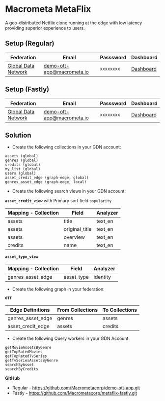 # Macrometa MetaFlix

A geo-distributed Netflix clone running at the edge with low latency providing superior experience to users.


## Setup (Regular)

| **Federation**                                        | **Email**                              | **Passsword** | **Dashboard**|
| ----------------------------------------------------- | -------------------------------------- | ------------- |--------------|
| [Global Data Network](https://gdn.paas.macrometa.io/) | demo-ott-app@macrometa.io | `xxxxxxxx`    | [Dashboard](https://macrometacorp.github.io/demo-ott-app/) |


## Setup (Fastly)

| **Federation**                                        | **Email**                              | **Passsword** | **Dashboard**|
| ----------------------------------------------------- | -------------------------------------- | ------------- |--------------|
| [Global Data Network](https://gdn.paas.macrometa.io/) | demo-ott-app@macrometa.io | `xxxxxxxx`    | [Dashboard]( https://macrometacorp.github.io/metaflix-fastly/) |


## Solution

* Create the following collections in your GDN account:

```
assets (global)
genres (global)
credits (global)
my_list (global)
users (global)
asset_credit_edge (graph-edge, global)
genres_asset_edge (graph-edge, local)
```

* Create the following search views in your GDN account:

**`asset_credit_view`** with Primary sort field `popularity`

| **Mapping - Collection** | **Field** | **Analyzer** |
| ------------------------ | --------- | ------------- |
| assets | title | text_en |
| assets | original_title | text_en |
| assets | overview | text_en |
| credits | name | text_en |

**`asset_type_view`**

| **Mapping - Collection** | **Field** | **Analyzer** |
| ------------------------ | --------- | ------------- |
| genres_asset_edge | asset_type | identity |

* Create the following graph in your federation:

**`OTT`**

| **Edge Definitions** | **From Collections** | **To Collections** |
| ------------------------ | --------- | ------------- |
| genres_asset_edge | genres | assets |
| asset_credit_edge | assets | credits |

* Create the following Query workers in your GDN Account:

```
getMovieAssetsByGenre
getTopRatedMovies
getTopRatedTvSeries
getTvSeriesAssetsByGenre
searchByAsset
searchByCredits
```

**GitHub**

* Regular - https://github.com/Macrometacorp/demo-ott-app.git
* Fastly - https://github.com/Macrometacorp/metaflix-fastly.git
